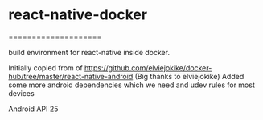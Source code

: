 # react-native-docker
====================

build environment for react-native inside docker.

Initially copied from of https://github.com/elviejokike/docker-hub/tree/master/react-native-android (Big thanks to elviejokike)
Added some more android dependencies which we need and udev rules for most devices

Android API 25
